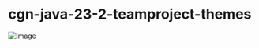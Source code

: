 # cgn-java-23-2-teamproject-themes

![image](https://github.com/neuefische/cgn-java-23-2-teamproject-themes/assets/109807794/79931924-761e-4e58-a4b0-7364f91ed390)
